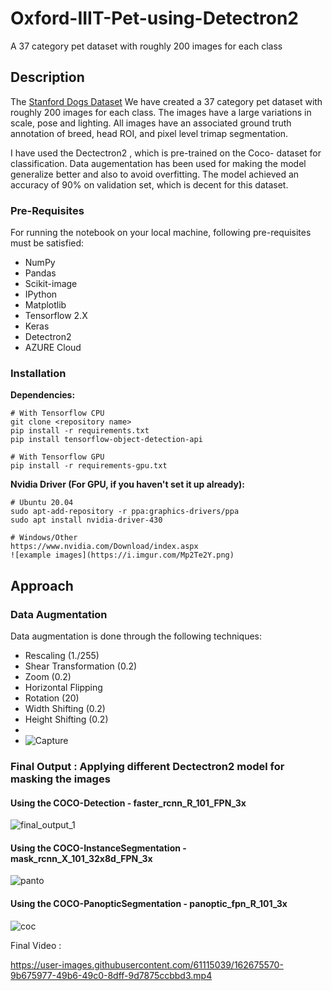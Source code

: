 # Oxford-IIIT-Pet-using-Detectron2
A 37 category pet dataset with roughly 200 images for each class


## Description
The <a href= "https://www.robots.ox.ac.uk/~vgg/data/pets/">Stanford Dogs Dataset</a> We have created a 37 category pet dataset with roughly 200 images for each class. The images have a large variations in scale, pose and lighting. All images have an associated ground truth annotation of breed, head ROI, and pixel level trimap segmentation.

I have used the Dectectron2 , which is pre-trained on the Coco- dataset for classification. Data augementation has been used for making the model generalize better and also to avoid overfitting. The model achieved an accuracy of 90% on validation set, which is decent for this dataset.


### Pre-Requisites
For running the notebook on your local machine, following pre-requisites must be satisfied:
- NumPy
- Pandas
- Scikit-image
- IPython
- Matplotlib
- Tensorflow 2.X
- Keras
- Detectron2
- AZURE Cloud

### Installation
**Dependencies:**
```
# With Tensorflow CPU
git clone <repository name> 
pip install -r requirements.txt
pip install tensorflow-object-detection-api

# With Tensorflow GPU
pip install -r requirements-gpu.txt
```
**Nvidia Driver (For GPU, if you haven't set it up already):**
```
# Ubuntu 20.04
sudo apt-add-repository -r ppa:graphics-drivers/ppa
sudo apt install nvidia-driver-430

# Windows/Other
https://www.nvidia.com/Download/index.aspx
![example images](https://i.imgur.com/Mp2Te2Y.png)

```

## Approach
### Data Augmentation
Data augmentation is done through the following techniques:
- Rescaling (1./255)
- Shear Transformation (0.2)
- Zoom (0.2)
- Horizontal Flipping
- Rotation (20)
- Width Shifting (0.2)
- Height Shifting (0.2)
- 
- ![Capture](https://user-images.githubusercontent.com/61115039/162672456-e9f215e4-4a7e-4bf6-9b07-2c4066427a21.PNG)

### Final Output : Applying different Dectectron2 model for masking the images

#### Using the COCO-Detection - faster_rcnn_R_101_FPN_3x

![final_output_1](https://user-images.githubusercontent.com/61115039/162673147-d288000e-bf52-45e7-a3f5-5442d44ed00f.PNG)

#### Using the COCO-InstanceSegmentation - mask_rcnn_X_101_32x8d_FPN_3x

![panto](https://user-images.githubusercontent.com/61115039/162673227-44b2d313-e759-49e6-a1f2-c0ec46fe5d11.PNG)

#### Using the COCO-PanopticSegmentation - panoptic_fpn_R_101_3x

![coc](https://user-images.githubusercontent.com/61115039/162673328-61b21b21-9dfc-45b5-bc4a-de9f0a5a7c42.PNG)

Final Video :

https://user-images.githubusercontent.com/61115039/162675570-9b675977-49b6-49c0-8dff-9d7875ccbbd3.mp4

